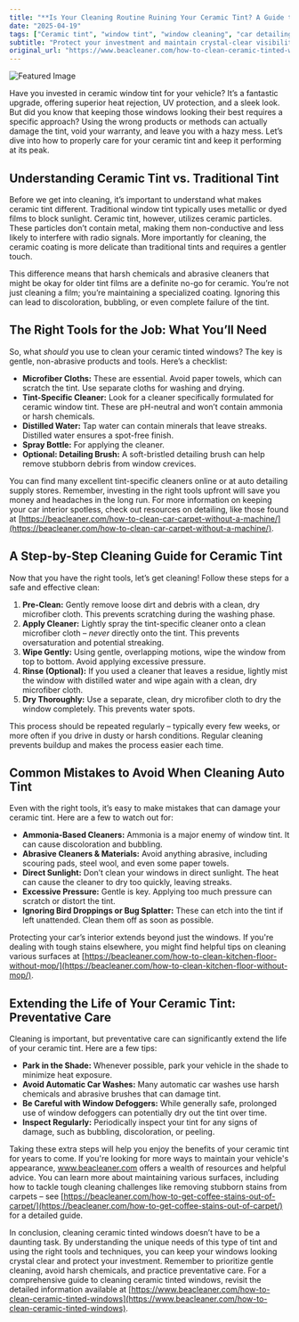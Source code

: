 ```yaml
---
title: "**Is Your Cleaning Routine Ruining Your Ceramic Tint? A Guide to Safe Window Care**"
date: "2025-04-19"
tags: ["Ceramic tint", "window tint", "window cleaning", "car detailing", "auto tint", "tint care", "ceramic coating"]
subtitle: "Protect your investment and maintain crystal-clear visibility with the right techniques for cleaning ceramic tinted windows."
original_url: "https://www.beacleaner.com/how-to-clean-ceramic-tinted-windows"
---
```




![Featured Image](https://res.cloudinary.com/dnm0udlvz/image/upload/v1745049127/article_image_36_rmdmed.jpg)

Have you invested in ceramic window tint for your vehicle? It’s a fantastic upgrade, offering superior heat rejection, UV protection, and a sleek look. But did you know that keeping those windows looking their best requires a specific approach? Using the wrong products or methods can actually damage the tint, void your warranty, and leave you with a hazy mess. Let’s dive into how to properly care for your ceramic tint and keep it performing at its peak.

## Understanding Ceramic Tint vs. Traditional Tint

Before we get into cleaning, it’s important to understand what makes ceramic tint different. Traditional window tint typically uses metallic or dyed films to block sunlight. Ceramic tint, however, utilizes ceramic particles. These particles don’t contain metal, making them non-conductive and less likely to interfere with radio signals. More importantly for cleaning, the ceramic coating is more delicate than traditional tints and requires a gentler touch. 

This difference means that harsh chemicals and abrasive cleaners that might be okay for older tint films are a definite no-go for ceramic. You’re not just cleaning a film; you’re maintaining a specialized coating. Ignoring this can lead to discoloration, bubbling, or even complete failure of the tint. 

## The Right Tools for the Job: What You’ll Need

So, what *should* you use to clean your ceramic tinted windows? The key is gentle, non-abrasive products and tools. Here’s a checklist:

*   **Microfiber Cloths:** These are essential. Avoid paper towels, which can scratch the tint. Use separate cloths for washing and drying.
*   **Tint-Specific Cleaner:** Look for a cleaner specifically formulated for ceramic window tint. These are pH-neutral and won’t contain ammonia or harsh chemicals.
*   **Distilled Water:** Tap water can contain minerals that leave streaks. Distilled water ensures a spot-free finish.
*   **Spray Bottle:** For applying the cleaner.
*   **Optional: Detailing Brush:** A soft-bristled detailing brush can help remove stubborn debris from window crevices.

You can find many excellent tint-specific cleaners online or at auto detailing supply stores. Remember, investing in the right tools upfront will save you money and headaches in the long run. For more information on keeping your car interior spotless, check out resources on detailing, like those found at [https://beacleaner.com/how-to-clean-car-carpet-without-a-machine/](https://beacleaner.com/how-to-clean-car-carpet-without-a-machine/).

## A Step-by-Step Cleaning Guide for Ceramic Tint

Now that you have the right tools, let’s get cleaning! Follow these steps for a safe and effective clean:

1.  **Pre-Clean:** Gently remove loose dirt and debris with a clean, dry microfiber cloth. This prevents scratching during the washing phase.
2.  **Apply Cleaner:** Lightly spray the tint-specific cleaner onto a clean microfiber cloth – *never* directly onto the tint. This prevents oversaturation and potential streaking.
3.  **Wipe Gently:** Using gentle, overlapping motions, wipe the window from top to bottom. Avoid applying excessive pressure.
4.  **Rinse (Optional):** If you used a cleaner that leaves a residue, lightly mist the window with distilled water and wipe again with a clean, dry microfiber cloth.
5.  **Dry Thoroughly:** Use a separate, clean, dry microfiber cloth to dry the window completely. This prevents water spots.

This process should be repeated regularly – typically every few weeks, or more often if you drive in dusty or harsh conditions. Regular cleaning prevents buildup and makes the process easier each time.

## Common Mistakes to Avoid When Cleaning Auto Tint

Even with the right tools, it’s easy to make mistakes that can damage your ceramic tint. Here are a few to watch out for:

*   **Ammonia-Based Cleaners:** Ammonia is a major enemy of window tint. It can cause discoloration and bubbling.
*   **Abrasive Cleaners & Materials:** Avoid anything abrasive, including scouring pads, steel wool, and even some paper towels.
*   **Direct Sunlight:** Don’t clean your windows in direct sunlight. The heat can cause the cleaner to dry too quickly, leaving streaks.
*   **Excessive Pressure:** Gentle is key. Applying too much pressure can scratch or distort the tint.
*   **Ignoring Bird Droppings or Bug Splatter:** These can etch into the tint if left unattended. Clean them off as soon as possible.

Protecting your car’s interior extends beyond just the windows. If you're dealing with tough stains elsewhere, you might find helpful tips on cleaning various surfaces at [https://beacleaner.com/how-to-clean-kitchen-floor-without-mop/](https://beacleaner.com/how-to-clean-kitchen-floor-without-mop/).

## Extending the Life of Your Ceramic Tint: Preventative Care

Cleaning is important, but preventative care can significantly extend the life of your ceramic tint. Here are a few tips:

*   **Park in the Shade:** Whenever possible, park your vehicle in the shade to minimize heat exposure.
*   **Avoid Automatic Car Washes:** Many automatic car washes use harsh chemicals and abrasive brushes that can damage tint.
*   **Be Careful with Window Defoggers:** While generally safe, prolonged use of window defoggers can potentially dry out the tint over time.
*   **Inspect Regularly:** Periodically inspect your tint for any signs of damage, such as bubbling, discoloration, or peeling.

Taking these extra steps will help you enjoy the benefits of your ceramic tint for years to come. If you're looking for more ways to maintain your vehicle's appearance, www.beacleaner.com offers a wealth of resources and helpful advice. You can learn more about maintaining various surfaces, including how to tackle tough cleaning challenges like removing stubborn stains from carpets – see [https://beacleaner.com/how-to-get-coffee-stains-out-of-carpet/](https://beacleaner.com/how-to-get-coffee-stains-out-of-carpet/) for a detailed guide.



In conclusion, cleaning ceramic tinted windows doesn’t have to be a daunting task. By understanding the unique needs of this type of tint and using the right tools and techniques, you can keep your windows looking crystal clear and protect your investment. Remember to prioritize gentle cleaning, avoid harsh chemicals, and practice preventative care. For a comprehensive guide to cleaning ceramic tinted windows, revisit the detailed information available at [https://www.beacleaner.com/how-to-clean-ceramic-tinted-windows](https://www.beacleaner.com/how-to-clean-ceramic-tinted-windows).